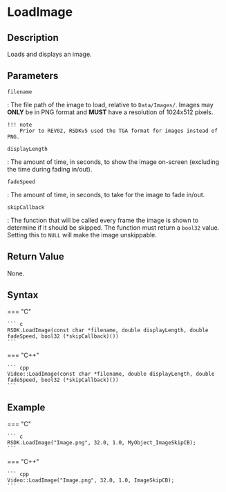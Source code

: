 # LoadImage

## Description
Loads and displays an image.

## Parameters
`filename`

:   The file path of the image to load, relative to `Data/Images/`. Images may **ONLY** be in PNG format and **MUST** have a resolution of 1024x512 pixels.

    !!! note
        Prior to REV02, RSDKv5 used the TGA format for images instead of PNG.

`displayLength`

:   The amount of time, in seconds, to show the image on-screen (excluding the time during fading in/out).

`fadeSpeed`

:   The amount of time, in seconds, to take for the image to fade in/out.

`skipCallback`

:   The function that will be called every frame the image is shown to determine if it should be skipped. The function must return a `bool32` value. Setting this to `NULL` will make the image unskippable.

## Return Value
None.

## Syntax
=== "C"

	``` c
	RSDK.LoadImage(const char *filename, double displayLength, double fadeSpeed, bool32 (*skipCallback)())
	```

=== "C++"

	``` cpp
	Video::LoadImage(const char *filename, double displayLength, double fadeSpeed, bool32 (*skipCallback)())
	```

## Example
=== "C"

	``` c
	RSDK.LoadImage("Image.png", 32.0, 1.0, MyObject_ImageSkipCB);
	```

=== "C++"

	``` cpp
	Video::LoadImage("Image.png", 32.0, 1.0, ImageSkipCB);
	```